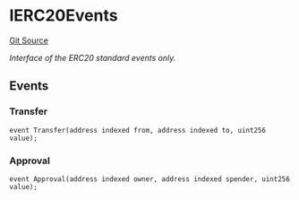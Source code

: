 # IERC20Events
[Git Source](https://github.com/Level-Money/contracts/blob/cdcafc63c9abdb8c667176cf6dd45d63276ad690/src/v1/interfaces/IERC20Events.sol)

*Interface of the ERC20 standard events only.*


## Events
### Transfer

```solidity
event Transfer(address indexed from, address indexed to, uint256 value);
```

### Approval

```solidity
event Approval(address indexed owner, address indexed spender, uint256 value);
```

